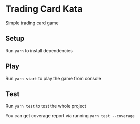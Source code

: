 # Trading Card Kata

Simple trading card game

## Setup

Run `yarn` to install dependencies

## Play

Run `yarn start` to play the game from console

## Test

Run `yarn test` to test the whole project 

You can get coverage report via running `yarn test --coverage`

